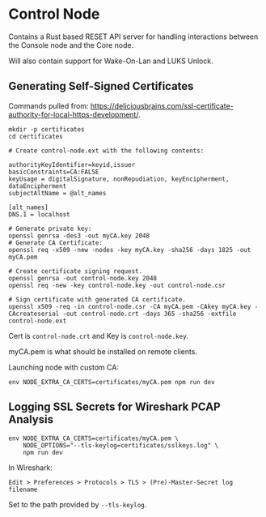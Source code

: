 # Control Node
Contains a Rust based RESET API server for handling interactions between the
Console node and the Core node.

Will also contain support for Wake-On-Lan and LUKS Unlock.

## Generating Self-Signed Certificates

Commands pulled from: https://deliciousbrains.com/ssl-certificate-authority-for-local-https-development/.

```shell
mkdir -p certificates
cd certificates

# Create control-node.ext with the following contents:

authorityKeyIdentifier=keyid,issuer
basicConstraints=CA:FALSE
keyUsage = digitalSignature, nonRepudiation, keyEncipherment, dataEncipherment
subjectAltName = @alt_names

[alt_names]
DNS.1 = localhost

# Generate private key:
openssl genrsa -des3 -out myCA.key 2048
# Generate CA Certificate:
openssl req -x509 -new -nodes -key myCA.key -sha256 -days 1825 -out myCA.pem

# Create certificate signing request.
openssl genrsa -out control-node.key 2048
openssl req -new -key control-node.key -out control-node.csr

# Sign certificate with generated CA certificate.
openssl x509 -req -in control-node.csr -CA myCA.pem -CAkey myCA.key -CAcreateserial -out control-node.crt -days 365 -sha256 -extfile control-node.ext
```

Cert is `control-node.crt` and Key is `control-node.key`.

myCA.pem is what should be installed on remote clients.

Launching node with custom CA:

```shell
env NODE_EXTRA_CA_CERTS=certificates/myCA.pem npm run dev
```

## Logging SSL Secrets for Wireshark PCAP Analysis

```shell
env NODE_EXTRA_CA_CERTS=certificates/myCA.pem \
    NODE_OPTIONS="--tls-keylog=certificates/sslkeys.log" \
    npm run dev
```

In Wireshark:

```
Edit > Preferences > Protocols > TLS > (Pre)-Master-Secret log filename
```

Set to the path provided by `--tls-keylog`.
